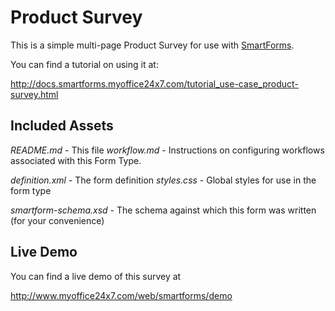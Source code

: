 Product Survey
=========
This is a simple multi-page Product Survey for use with [SmartForms](http://www.myoffice24x7.com/web/smartforms).

You can find a tutorial on using it at:

http://docs.smartforms.myoffice24x7.com/tutorial_use-case_product-survey.html

Included Assets
----------------
*README.md* - This file
*workflow.md* - Instructions on configuring workflows associated with this Form Type.

*definition.xml*  - The form definition
*styles.css* - Global styles for use in the form type

*smartform-schema.xsd* - The schema against which this form was written (for your convenience)

Live Demo
----------------
You can find a live demo of this survey at 

http://www.myoffice24x7.com/web/smartforms/demo